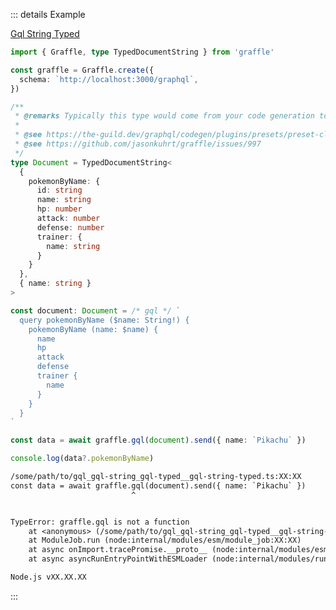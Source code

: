 ::: details Example

<div class="ExampleSnippet">
<a href="../../examples/gql/gql-string-typed">Gql String Typed</a>

<!-- dprint-ignore-start -->
```ts twoslash
import { Graffle, type TypedDocumentString } from 'graffle'

const graffle = Graffle.create({
  schema: `http://localhost:3000/graphql`,
})

/**
 * @remarks Typically this type would come from your code generation tool.
 *
 * @see https://the-guild.dev/graphql/codegen/plugins/presets/preset-client#documentmode
 * @see https://github.com/jasonkuhrt/graffle/issues/997
 */
type Document = TypedDocumentString<
  {
    pokemonByName: {
      id: string
      name: string
      hp: number
      attack: number
      defense: number
      trainer: {
        name: string
      }
    }
  },
  { name: string }
>

const document: Document = /* gql */ `
  query pokemonByName ($name: String!) {
    pokemonByName (name: $name) {
      name
      hp
      attack
      defense
      trainer {
        name
      }
    }
  }
`

const data = await graffle.gql(document).send({ name: `Pikachu` })

console.log(data?.pokemonByName)
```
<!-- dprint-ignore-end -->

<!-- dprint-ignore-start -->
```txt
/some/path/to/gql_gql-string_gql-typed__gql-string-typed.ts:XX:XX
const data = await graffle.gql(document).send({ name: `Pikachu` })
                           ^


TypeError: graffle.gql is not a function
    at <anonymous> (/some/path/to/gql_gql-string_gql-typed__gql-string-typed.ts:XX:XX:28)
    at ModuleJob.run (node:internal/modules/esm/module_job:XX:XX)
    at async onImport.tracePromise.__proto__ (node:internal/modules/esm/loader:XX:XX)
    at async asyncRunEntryPointWithESMLoader (node:internal/modules/run_main:XX:XX)

Node.js vXX.XX.XX
```
<!-- dprint-ignore-end -->

</div>
:::
